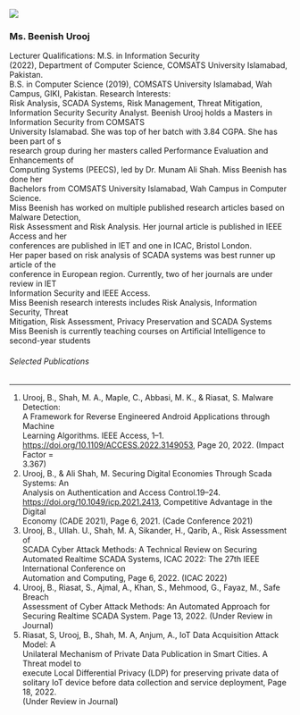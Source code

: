 [![](https://giki.edu.pk/wp-content/uploads/2019/11/Beenish-553x450.png)](https://giki.edu.pk/wp-content/uploads/2019/11/Beenish.png)
### Ms. Beenish Urooj
Lecturer
Qualifications: 
M.S. in Information Security  
(2022), Department of Computer Science, COMSATS University Islamabad, Pakistan.  
B.S. in Computer Science (2019), COMSATS University Islamabad, Wah Campus, GIKI, Pakistan.
Research Interests:   
Risk Analysis, SCADA Systems, Risk Management, Threat Mitigation, Information Security
Security Analyst. Beenish Urooj holds a Masters in Information Security from COMSATS  
University Islamabad. She was top of her batch with 3.84 CGPA. She has been part of s  
research group during her masters called Performance Evaluation and Enhancements of  
Computing Systems (PEECS), led by Dr. Munam Ali Shah. Miss Beenish has done her  
Bachelors from COMSATS University Islamabad, Wah Campus in Computer Science.  
Miss Beenish has worked on multiple published research articles based on Malware Detection,  
Risk Assessment and Risk Analysis. Her journal article is published in IEEE Access and her  
conferences are published in IET and one in ICAC, Bristol London.  
Her paper based on risk analysis of SCADA systems was best runner up article of the  
conference in European region. Currently, two of her journals are under review in IET  
Information Security and IEEE Access.  
Miss Beenish research interests includes Risk Analysis, Information Security, Threat  
Mitigation, Risk Assessment, Privacy Preservation and SCADA Systems
Miss Beenish is currently teaching courses on Artificial Intelligence to second-year students
###### Selected Publications
* * *
1. Urooj, B., Shah, M. A., Maple, C., Abbasi, M. K., & Riasat, S. Malware Detection:  
A Framework for Reverse Engineered Android Applications through Machine  
Learning Algorithms. IEEE Access, 1–1.  
https://doi.org/10.1109/ACCESS.2022.3149053, Page 20, 2022. (Impact Factor =  
3.367)  
2. Urooj, B., & Ali Shah, M. Securing Digital Economies Through Scada Systems: An  
Analysis on Authentication and Access Control.19–24.  
https://doi.org/10.1049/icp.2021.2413, Competitive Advantage in the Digital  
Economy (CADE 2021), Page 6, 2021. (Cade Conference 2021)  
3. Urooj, B., Ullah. U., Shah, M. A, Sikander, H., Qarib, A., Risk Assessment of  
SCADA Cyber Attack Methods: A Technical Review on Securing Automated Realtime SCADA Systems, ICAC 2022: The 27th IEEE International Conference on  
Automation and Computing, Page 6, 2022. (ICAC 2022)  
4. Urooj, B., Riasat, S., Ajmal, A., Khan, S., Mehmood, G., Fayaz, M., Safe Breach  
Assessment of Cyber Attack Methods: An Automated Approach for Securing Realtime SCADA System. Page 13, 2022. (Under Review in Journal)  
5. Riasat, S, Urooj, B., Shah, M. A, Anjum, A., IoT Data Acquisition Attack Model: A  
Unilateral Mechanism of Private Data Publication in Smart Cities. A Threat model to  
execute Local Differential Privacy (LDP) for preserving private data of  
solitary IoT device before data collection and service deployment, Page 18, 2022.  
(Under Review in Journal)

